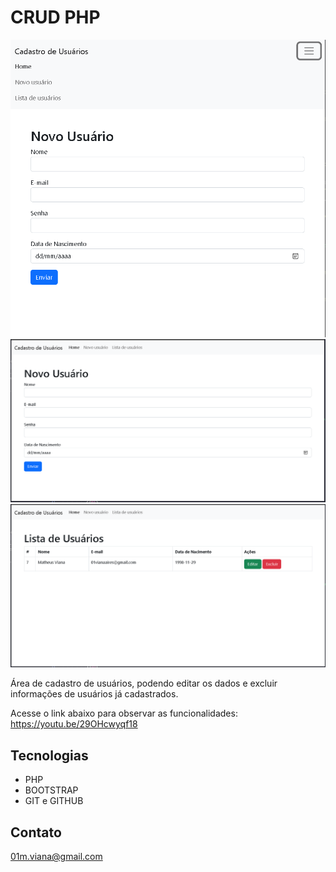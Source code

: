 # CRUD PHP

![preview](./.github/img01.PNG)
![preview](./.github/img02.PNG)
![preview](./.github/img03.PNG)

Área de cadastro de usuários, podendo editar os dados e excluir informações de usuários já cadastrados.

Acesse o link abaixo para observar as funcionalidades:
https://youtu.be/29OHcwyqf18

## Tecnologias

- PHP
- BOOTSTRAP
- GIT e GITHUB

## Contato

01m.viana@gmail.com
